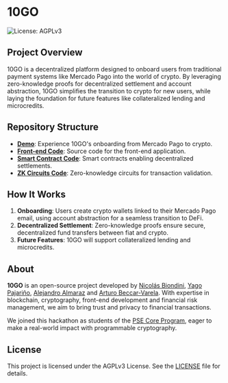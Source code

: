 # 10GO

![License: AGPLv3](https://img.shields.io/badge/License-AGPL%20v3-blue.svg)

## Project Overview

10GO is a decentralized platform designed to onboard users from traditional payment systems like Mercado Pago into the world of crypto. By leveraging zero-knowledge proofs for decentralized settlement and account abstraction, 10GO simplifies the transition to crypto for new users, while laying the foundation for future features like collateralized lending and microcredits.

## Repository Structure

- **[Demo](https://example.com)**: Experience 10GO's onboarding from Mercado Pago to crypto.
- **[Front-end Code](https://github.com/10GO-labs/10GO-frontend)**: Source code for the front-end application.
- **[Smart Contract Code](https://github.com/10GO-labs/10GO-contracts)**: Smart contracts enabling decentralized settlements.
- **[ZK Circuits Code](https://github.com/10GO-labs/10GO-zk-circuits)**: Zero-knowledge circuits for transaction validation.

## How It Works

1. **Onboarding**: Users create crypto wallets linked to their Mercado Pago email, using account abstraction for a seamless transition to DeFi.
2. **Decentralized Settlement**: Zero-knowledge proofs ensure secure, decentralized fund transfers between fiat and crypto.
3. **Future Features**: 10GO will support collateralized lending and microcredits.

## About

**10GO** is an open-source project developed by [Nicolás Biondini](https://github.com/NicolasBiondini), [Yago Pajariño](https://github.com/yagopajarino), [Alejandro Almaraz](https://github.com/almaraz97) and [Arturo Beccar-Varela](https://github.com/arturoBeccar). With expertise in blockchain, cryptography, front-end development and financial risk management, we aim to bring trust and privacy to financial transactions. 

We joined this hackathon as students of the [PSE Core Program](https://pse.dev/en/programs), eager to make a real-world impact with programmable cryptography.

## License

This project is licensed under the AGPLv3 License. See the [LICENSE](LICENSE) file for details.
